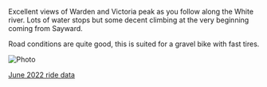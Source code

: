 Excellent views of Warden and Victoria peak as you follow along the White river. Lots of water stops but some decent climbing at the very beginning coming from Sayward.

Road conditions are quite good, this is suited for a gravel bike with fast tires.

![Photo](resources/img/white-river-1.jpg)

[June 2022 ride data](https://connect.garmin.com/modern/activity/9097362062)
